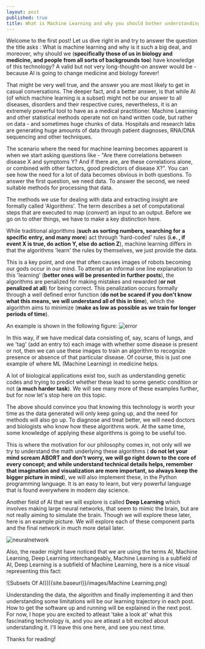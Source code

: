 ```yaml
---
layout: post
published: true
title: What is Machine Learning and why you should bother understanding
---
```

Welcome to the first post! Let us dive right in and try to answer the question the title asks : What is machine learning and why is it such a big deal, and moreover, why should we (**specifically those of us in biology and medicine, and people from all sorts of backgrounds too**) have knowledge of this technology? A valid but not very long-thought-on answer would be - because AI is going to change medicine and biology forever! 


That might be very well true, and the answer you are most likely to get in casual conversations. The deeper fact, and a better answer, is that while AI (of which machine learning is a subset) might not be our answer to all diseases, disorders and their respective cures, nevertheless, it is an extremely powerful tool to have as a medical practitioner. Machine Learning and other statistical methods operate not on hand written code, but rather on data - and sometimes huge chunks of data. Hospitals and research labs are generating huge amounts of data through patient diagnoses, RNA/DNA sequencing and other techniques.


The scenario where the need for machine learning becomes apparent is when we start asking questions like - "Are there correlations between disease X and symptoms Y? And if there are, are these correlations alone, or combined with other factors, good predictors of disease X?". You can see how the need for a lot of data becomes obvious in both questions. To answer the first question, we need data. To answer the second, we need suitable methods for processing that data. 


The methods we use for dealing with data and extracting insight are formally called 'Algorithms'. The term describes a set of computational steps that are executed to map (_convert_) an input to an output. Before we go on to other things, we have to make a key distinction here. 

While traditional algorithms (**such as sorting numbers, searching for a specific entry, and many more**) act through 'hard-coded' rules (**i.e. , if event X is true, do action Y, else do action Z**), machine learning differs in that the algorithms 'learn' the rules by themselves, we just provide the data. 

This is a key point, and one that often causes images of robots becoming our gods occur in our mind. To attempt an informal one line explanation to this 'learning' (**better ones will be presented in further posts**), the algorithms are penalized for making mistakes and rewarded (**or not penalized at all**) for being correct. This penalization occurs formally through a well defined error function (**do not be scared if you don't know what this means, we will understand all of this in time**), which the algorithm aims to minimize (**make as low as possible as we train for longer periods of time**).

An example is shown in the following figure: 
![error]({{site.baseurl}}/images/gradient_descent_error_by_iteration.png)


In this way, if we have medical data consisting of, say, scans of lungs, and we 'tag' (add an entry to) each image with whether some disease is present or not, then we can use these images to train an algorithm to recognize presence or absence of that particular disease. Of course, this is just one example of where ML (Machine Learning) in medicine helps. 

A lot of biological applications exist too, such as understanding genetic codes and trying to predict whether these lead to some genetic condition or not (**a much harder task**). We will see many more of these examples further, but for now let's stop here on this topic. 

The above should convince you that knowing this technology is worth your time as the data generated will only keep going up, and the need for methods will also go up. To diagnose and treat better, we will need doctors and biologists who know how these algorithms work. At the same time, some knowledge of applying these algorithms is going to be useful too. 

This is where the motivation for our philosophy comes in, not only will we try to understand the math underlying these algorithms ( **do not let your mind scream ABORT and don't worry, we will go right down to the core of every concept; and while understand technical details helps, remember that imagination and visualization are more important, so always keep the bigger picture in mind**), we will also implement these, in the Python programming language. It is an easy to learn, but very powerful language that is found everywhere in modern day science. 

Another field of AI that we will explore is called **Deep Learning** which involves making large neural networks, that seem to mimic the brain, but are not really aiming to simulate the brain. Though we will explore these later, here is an example picture. We will explore each of these component parts and the final network in much more detail later.

![neuralnetwork]({{site.baseurl}}/images/neuralnetwork.jpeg)


Also, the reader might have noticed that we are using the terms AI, Machine Learning, Deep Learning interchangeably, Machine Learning is a subfield of AI, Deep Learning is a subfield of Machine Learning, here is a nice visual representing this fact:

![Subsets Of AI]({{site.baseurl}}/images/Machine Learning.png)

Understanding the data, the algorithm and finally implementing it and then understanding some limitations will be our learning trajectory in each post. How to get the software up and running will be explained in the next post. For now, I hope you are excited to atleast 'take a look at' what this fascinating technology is, and you are atleast a bit excited about understanding it. I'll leave this one here, and see you next time. 

Thanks for reading!
